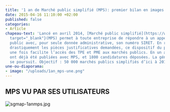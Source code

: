 ```yaml
---
title: '1 an de Marché public simplifié (MPS): premier bilan en images'
date: 2015-04-16 11:10:00 +02:00
published: false
categories:
- Article
chapeau-text: 'Lancé en avril 2014, [Marché public simplifié](https://www.modernisation.gouv.fr/home/marche-public-simplifie){:
  target="_blank"}(MPS) permet à toute entreprise de répondre à un appel d’offres
  public avec, pour seule donnée administrative, son numéro SIRET. En réduisant ainsi
  drastiquement les pièces justificatives demandées, ce dispositif du programme Dites-le-nous
  une fois facilite l’accès des TPE et PME aux marchés publics. En un an, 1200 consultations
  ont déjà été publiées avec MPS, et 1800 candidatures déposées. La généralisation
  se poursuit. Objectif : 50 000 marchés publics simplifiés d’ici à 2016.'
une-ou-diaporama:
- image: "/uploads/1an_mps-une.png"
---
```


## MPS VU PAR SES UTILISATEURS

<div class="conteneur-iframe seize-neuvieme">
<div class="dailymotion_player" width="100%" height="100%" videoID="x2jundw" theme="light" rel="0" controls="1" showinfo="1" autoplay="0"></div>
</div>

![sgmap-1anmps.jpg](/uploads/sgmap-1anmps.jpg)
